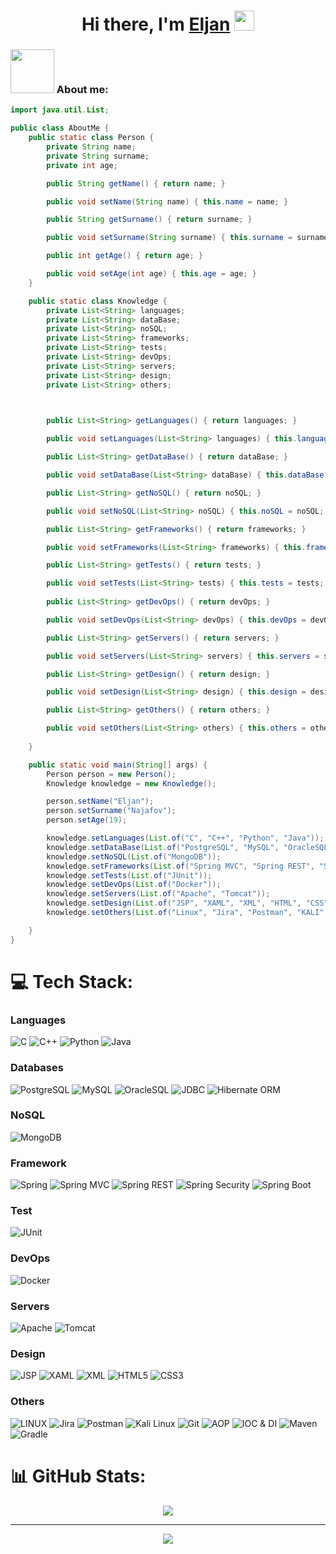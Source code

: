 <h1 align="center">Hi there, I'm <a href="https://github.com/Dr-EljanNajafov" target="_blank">Eljan</a>
<img src="https://github.com/blackcater/blackcater/raw/main/images/Hi.gif" height="32" /></h1>

### <img src="https://media1.giphy.com/media/v1.Y2lkPTc5MGI3NjExODUyM3pjbGZybmE1MDRzdWExOXJ1eDZ1M2VyeGk5d2d3aHVnMmN4ciZlcD12MV9pbnRlcm5hbF9naWZfYnlfaWQmY3Q9cw/1URlthYDD9ZfNe68JT/giphy.gif" width="70"> About me:

```java
import java.util.List;

public class AboutMe {
    public static class Person {
        private String name;
        private String surname;
        private int age;

        public String getName() { return name; }

        public void setName(String name) { this.name = name; }

        public String getSurname() { return surname; }

        public void setSurname(String surname) { this.surname = surname; }

        public int getAge() { return age; }

        public void setAge(int age) { this.age = age; }
    }

    public static class Knowledge {
        private List<String> languages;
        private List<String> dataBase;
        private List<String> noSQL;
        private List<String> frameworks;
        private List<String> tests;
        private List<String> devOps;
        private List<String> servers;
        private List<String> design;
        private List<String> others;
        


        public List<String> getLanguages() { return languages; }

        public void setLanguages(List<String> languages) { this.languages = languages; }

        public List<String> getDataBase() { return dataBase; }

        public void setDataBase(List<String> dataBase) { this.dataBase = dataBase; }

        public List<String> getNoSQL() { return noSQL; }

        public void setNoSQL(List<String> noSQL) { this.noSQL = noSQL; }

        public List<String> getFrameworks() { return frameworks; }

        public void setFrameworks(List<String> frameworks) { this.frameworks = frameworks; }

        public List<String> getTests() { return tests; }

        public void setTests(List<String> tests) { this.tests = tests; }
        
        public List<String> getDevOps() { return devOps; }

        public void setDevOps(List<String> devOps) { this.devOps = devOps; }

        public List<String> getServers() { return servers; }

        public void setServers(List<String> servers) { this.servers = servers; }

        public List<String> getDesign() { return design; }

        public void setDesign(List<String> design) { this.design = design; }

        public List<String> getOthers() { return others; }

        public void setOthers(List<String> others) { this.others = others; }
        
    }

    public static void main(String[] args) {
        Person person = new Person();
        Knowledge knowledge = new Knowledge();

        person.setName("Eljan");
        person.setSurname("Najafov");
        person.setAge(19);

        knowledge.setLanguages(List.of("C", "C++", "Python", "Java"));
        knowledge.setDataBase(List.of("PostgreSQL", "MySQL", "OracleSQL", "JDBC", "Hibernate ORM"));
        knowledge.setNoSQL(List.of("MongoDB"));
        knowledge.setFrameworks(List.of("Spring MVC", "Spring REST", "Spring Security", "Spring Boot"));
        knowledge.setTests(List.of("JUnit"));
        knowledge.setDevOps(List.of("Docker"));
        knowledge.setServers(List.of("Apache", "Tomcat"));
        knowledge.setDesign(List.of("JSP", "XAML", "XML", "HTML", "CSS"));
        knowledge.setOthers(List.of("Linux", "Jira", "Postman", "KALI", "Git", "AOP", "IOC&DI", "Maven", "Gradle"));

    }
}

```

# 💻 Tech Stack:

### Languages
![C](https://img.shields.io/badge/c-%2300599C.svg?style=for-the-badge&logo=c&logoColor=white)
![C++](https://img.shields.io/badge/c++-%2300599C.svg?style=for-the-badge&logo=c%2B%2B&logoColor=white)
![Python](https://img.shields.io/badge/python-3670A0?style=for-the-badge&logo=python&logoColor=ffdd54)
![Java](https://img.shields.io/badge/java-%23ED8B00.svg?&style=for-the-badge&logo=java&logoColor=white)

### Databases
![PostgreSQL](https://img.shields.io/badge/postgres-%23316192.svg?&style=for-the-badge&logo=postgresql&logoColor=white)
![MySQL](https://img.shields.io/badge/mysql-%2300f.svg?style=for-the-badge&logo=mysql&logoColor=white)
![OracleSQL](https://img.shields.io/badge/oracle%20-%23F00000.svg?&style=for-the-badge&logo=oracle&logoColor=white)
![JDBC](https://img.shields.io/badge/-JDBC-007396?style=for-the-badge&logo=jdbc&logoColor=white)
![Hibernate ORM](https://img.shields.io/badge/-Hibernate%20ORM-59666C?style=for-the-badge&logo=hibernate&logoColor=white)

### NoSQL
![MongoDB](https://img.shields.io/badge/mongodb-%2347A248.svg?&style=for-the-badge&logo=mongodb&logoColor=white)

### Framework
![Spring](https://img.shields.io/badge/spring%20-%236DB33F.svg?&style=for-the-badge&logo=spring&logoColor=white)
![Spring MVC](https://img.shields.io/badge/-Spring%20MVC-6DB33F?style=for-the-badge&logo=spring&logoColor=white)
![Spring REST](https://img.shields.io/badge/-Spring%20REST-6DB33F?style=for-the-badge&logo=spring&logoColor=white)
![Spring Security](https://img.shields.io/badge/-Spring%20Security-6DB33F?style=for-the-badge&logo=spring&logoColor=white)
![Spring Boot](https://img.shields.io/badge/-Spring%20Boot-6DB33F?style=for-the-badge&logo=spring-boot&logoColor=white)

### Test
![JUnit](https://img.shields.io/badge/-JUnit-25A162?style=for-the-badge&logo=junit5&logoColor=white)

### DevOps
![Docker](https://img.shields.io/badge/docker-%230db7ed.svg?style=for-the-badge&logo=docker&logoColor=white)

### Servers
![Apache](https://img.shields.io/badge/apache-%23D42029.svg?style=for-the-badge&logo=apache&logoColor=white)
![Tomcat](https://img.shields.io/badge/-Tomcat-F8DC75?style=for-the-badge&logo=apache-tomcat&logoColor=black)

### Design
![JSP](https://img.shields.io/badge/-JSP-007396?style=for-the-badge&logo=jsp&logoColor=white)
![XAML](https://img.shields.io/badge/-XAML-0C54C2?style=for-the-badge&logo=xaml&logoColor=white)
![XML](https://img.shields.io/badge/-XML-FFD700?style=for-the-badge&logo=xml&logoColor=black)
![HTML5](https://img.shields.io/badge/html5-%23E34F26.svg?style=for-the-badge&logo=html5&logoColor=white)
![CSS3](https://img.shields.io/badge/css3-%231572B6.svg?style=for-the-badge&logo=css3&logoColor=white)

### Others
![LINUX](https://img.shields.io/badge/Linux-FCC624?style=for-the-badge&logo=linux&logoColor=black)
![Jira](https://img.shields.io/badge/jira-%230A0FFF.svg?style=for-the-badge&logo=jira&logoColor=white)
![Postman](https://img.shields.io/badge/Postman-FF6C37?style=for-the-badge&logo=postman&logoColor=white)
![Kali Linux](https://img.shields.io/badge/-Kali%20Linux-557C94?style=for-the-badge&logo=kali-linux&logoColor=white)
![Git](https://img.shields.io/badge/-Git-F05032?style=for-the-badge&logo=git&logoColor=white)
![AOP](https://img.shields.io/badge/-AOP-47A248?style=for-the-badge)
![IOC & DI](https://img.shields.io/badge/-IOC%20%26%20DI-4CAF50?style=for-the-badge)
![Maven](https://img.shields.io/badge/-Maven-C71A36?style=for-the-badge&logo=apache-maven&logoColor=white)
![Gradle](https://img.shields.io/badge/-Gradle-02303A?style=for-the-badge&logo=gradle&logoColor=white)

# 📊 GitHub Stats:

<div align="center">
  <img align="center" src="https://github-readme-stats.vercel.app/api/top-langs/?username=Dr-EljanNajafov&theme=dark&hide_border=false&include_all_commits=false&count_private=true&layout=compact"/> 
</div>

---

<div align="center">
<a href="https://visitorbadge.io/status?path=https%3A%2F%2Fgithub.com%2FDr-NajafovEljan"><img src="https://api.visitorbadge.io/api/visitors?path=https%3A%2F%2Fgithub.com%2FDr-NajafovEljan&labelColor=%23555555&countColor=%23F0B354"/></a>
</div>
